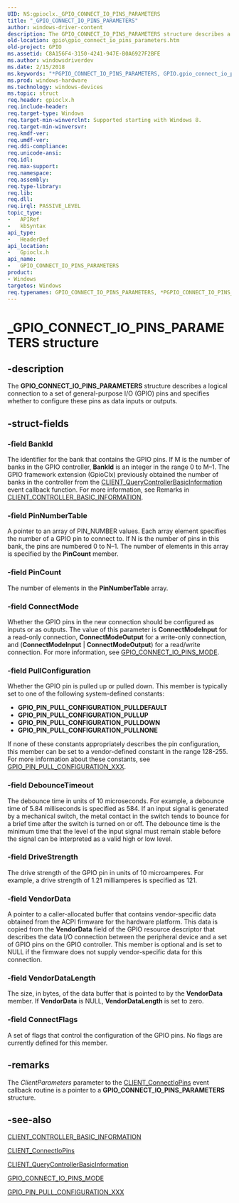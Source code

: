 ```yaml
---
UID: NS:gpioclx._GPIO_CONNECT_IO_PINS_PARAMETERS
title: "_GPIO_CONNECT_IO_PINS_PARAMETERS"
author: windows-driver-content
description: The GPIO_CONNECT_IO_PINS_PARAMETERS structure describes a logical connection to a set of general-purpose I/O (GPIO) pins and specifies whether to configure these pins as data inputs or outputs.
old-location: gpio\gpio_connect_io_pins_parameters.htm
old-project: GPIO
ms.assetid: C8A156F4-3150-4241-947E-B0A6927F2BFE
ms.author: windowsdriverdev
ms.date: 2/15/2018
ms.keywords: "*PGPIO_CONNECT_IO_PINS_PARAMETERS, GPIO.gpio_connect_io_pins_parameters, GPIO_CONNECT_IO_PINS_PARAMETERS, GPIO_CONNECT_IO_PINS_PARAMETERS structure [Parallel Ports], PGPIO_CONNECT_IO_PINS_PARAMETERS, PGPIO_CONNECT_IO_PINS_PARAMETERS structure pointer [Parallel Ports], _GPIO_CONNECT_IO_PINS_PARAMETERS, gpioclx/GPIO_CONNECT_IO_PINS_PARAMETERS, gpioclx/PGPIO_CONNECT_IO_PINS_PARAMETERS"
ms.prod: windows-hardware
ms.technology: windows-devices
ms.topic: struct
req.header: gpioclx.h
req.include-header: 
req.target-type: Windows
req.target-min-winverclnt: Supported starting with Windows 8.
req.target-min-winversvr: 
req.kmdf-ver: 
req.umdf-ver: 
req.ddi-compliance: 
req.unicode-ansi: 
req.idl: 
req.max-support: 
req.namespace: 
req.assembly: 
req.type-library: 
req.lib: 
req.dll: 
req.irql: PASSIVE_LEVEL
topic_type:
-	APIRef
-	kbSyntax
api_type:
-	HeaderDef
api_location:
-	Gpioclx.h
api_name:
-	GPIO_CONNECT_IO_PINS_PARAMETERS
product:
- Windows
targetos: Windows
req.typenames: GPIO_CONNECT_IO_PINS_PARAMETERS, *PGPIO_CONNECT_IO_PINS_PARAMETERS
---
```


# _GPIO_CONNECT_IO_PINS_PARAMETERS structure


## -description


The <b>GPIO_CONNECT_IO_PINS_PARAMETERS</b> structure describes a logical connection to a set of general-purpose I/O (GPIO) pins and specifies whether to configure these pins as data inputs or outputs.


## -struct-fields




### -field BankId

The identifier for the bank that contains the GPIO pins. If M is the number of banks in the GPIO controller, <b>BankId</b> is an integer in the range 0 to M–1. The GPIO framework extension (GpioClx) previously obtained the number of banks in the controller from the <a href="https://msdn.microsoft.com/library/windows/hardware/hh439399">CLIENT_QueryControllerBasicInformation</a> event callback function. For more information, see Remarks in <a href="https://msdn.microsoft.com/library/windows/hardware/hh439358">CLIENT_CONTROLLER_BASIC_INFORMATION</a>.


### -field PinNumberTable

A pointer to an array of PIN_NUMBER values. Each array element specifies the number of a GPIO pin to connect to. If N is the number of pins in this bank, the pins are numbered 0 to N–1. The number of elements in this array is specified by the <b>PinCount</b> member.


### -field PinCount

The number of elements in the <b>PinNumberTable</b> array.


### -field ConnectMode

Whether the GPIO pins in the new connection should be configured as inputs or as outputs. The value of this parameter is <b>ConnectModeInput</b> for a read-only connection, <b>ConnectModeOutput</b> for a write-only connection, and (<b>ConnectModeInput</b> | <b>ConnectModeOutput</b>) for a read/write connection. For more information, see <a href="https://msdn.microsoft.com/library/windows/hardware/hh439505">GPIO_CONNECT_IO_PINS_MODE</a>.


### -field PullConfiguration

Whether the GPIO pin is pulled up or pulled down. This member is typically set to one of the following system-defined constants:

<ul>
<li><b>GPIO_PIN_PULL_CONFIGURATION_PULLDEFAULT</b></li>
<li><b>GPIO_PIN_PULL_CONFIGURATION_PULLUP</b></li>
<li><b>GPIO_PIN_PULL_CONFIGURATION_PULLDOWN</b></li>
<li><b>GPIO_PIN_PULL_CONFIGURATION_PULLNONE</b></li>
</ul>
If none of these constants appropriately describes the pin configuration, this member can be set to a vendor-defined constant in the range 128-255. For more information about these constants, see <a href="https://msdn.microsoft.com/B8091F53-C9B7-4A22-BDE3-4156370ABA83">GPIO_PIN_PULL_CONFIGURATION_XXX</a>.


### -field DebounceTimeout

The debounce time in units of 10 microseconds. For example, a debounce time of 5.84 milliseconds is specified as 584. If an input signal is generated by a mechanical switch, the metal contact in the switch tends to bounce for a brief time after the switch is turned on or off. The debounce time is the minimum time that the level of the input signal must remain stable before the signal can be interpreted as a valid high or low level.


### -field DriveStrength

The drive strength of the GPIO pin in units of 10 microamperes. For example, a drive strength of 1.21 milliamperes is specified as 121.


### -field VendorData

A pointer to a caller-allocated buffer that contains vendor-specific data obtained from the ACPI firmware for the hardware platform. This data is copied from the <b>VendorData</b> field of the GPIO resource descriptor that describes the data I/O connection between the peripheral device and a set of GPIO pins on the GPIO controller. This member is optional and is set to NULL if the firmware does not supply vendor-specific data for this connection.


### -field VendorDataLength

The size, in bytes, of the data buffer that is pointed to by the <b>VendorData</b> member. If <b>VendorData</b> is NULL, <b>VendorDataLength</b> is set to zero.


### -field ConnectFlags

A set of flags that control the configuration of the GPIO pins. No flags are currently defined for this member.


## -remarks



The <i>ClientParameters</i> parameter to the <a href="https://msdn.microsoft.com/library/windows/hardware/hh439347">CLIENT_ConnectIoPins</a> event callback routine is a pointer to a <b>GPIO_CONNECT_IO_PINS_PARAMETERS</b> structure.




## -see-also




<a href="https://msdn.microsoft.com/library/windows/hardware/hh439358">CLIENT_CONTROLLER_BASIC_INFORMATION</a>



<a href="https://msdn.microsoft.com/library/windows/hardware/hh439347">CLIENT_ConnectIoPins</a>



<a href="https://msdn.microsoft.com/library/windows/hardware/hh439399">CLIENT_QueryControllerBasicInformation</a>



<a href="https://msdn.microsoft.com/library/windows/hardware/hh439505">GPIO_CONNECT_IO_PINS_MODE</a>



<a href="https://msdn.microsoft.com/B8091F53-C9B7-4A22-BDE3-4156370ABA83">GPIO_PIN_PULL_CONFIGURATION_XXX</a>
 

 

